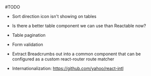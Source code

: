#TODO

* Sort direction icon isn't showing on tables

* Is there a better table component we can use than Reactable now?

* Table pagination

* Form validation

* Extract Breadcrumbs out into a common component that can be configured
	as a custom react-router route matcher

* Internationalization: https://github.com/yahoo/react-intl
